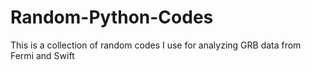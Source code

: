 # Random-Python-Codes
This is a collection of random codes I use for analyzing GRB data from Fermi and Swift 
